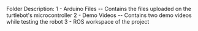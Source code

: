 Folder Description:
1 - Arduino Files -- Contains the files uploaded on the turtlebot's microcontroller
2 - Demo Videos -- Contains two demo videos while testing the robot
3 - ROS workspace of the project
